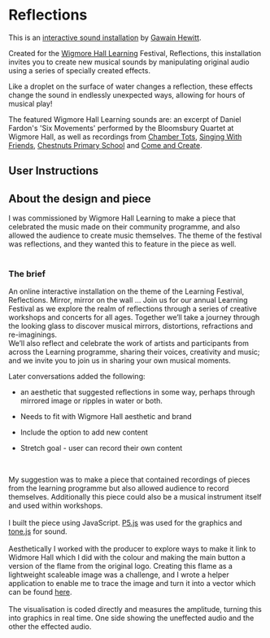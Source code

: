 # Reflections

This is an [interactive sound installation](https://www.wigmoreinteractive.com/) by [Gawain Hewitt](https://gawainhewitt.co.uk/).

Created for the [Wigmore Hall Learning](https://wigmore-hall.org.uk/learning/learning-landing-page) Festival, Reflections, this installation invites you to create new musical sounds by manipulating original audio using a series of specially created effects.

Like a droplet on the surface of water changes a reflection, these effects change the sound in endlessly unexpected ways, allowing for hours of musical play!

The featured Wigmore Hall Learning sounds are: an excerpt of Daniel Fardon's 'Six Movements' performed by the Bloomsbury Quartet at Wigmore Hall, as well as recordings from [Chamber Tots](https://wigmore-hall.org.uk/learning/chamber-tots), [Singing With Friends](https://wigmore-hall.org.uk/learning/music-for-life), [Chestnuts Primary School](https://wigmore-hall.org.uk/learning/partner-schools-programme) and [Come and Create](https://wigmore-hall.org.uk/learning/come-and-create). 

## User Instructions

## About the design and piece

I was commissioned by Wigmore Hall Learning to make a piece that celebrated the music made on their community programme, and also allowed the audience to create music themselves. The theme of the festival was reflections, and they wanted this to feature in the piece as well.<br><br>

### The brief

An online interactive installation on the theme of the Learning Festival, Reflections.
Mirror, mirror on the wall … Join us for our annual Learning Festival as we explore the realm of reflections through a series of creative workshops and concerts for all ages. Together we’ll take a journey through the looking glass to discover musical mirrors, distortions, refractions and re-imaginings.   
We’ll also reflect and celebrate the work of artists and participants from across the Learning programme, sharing their voices, creativity and music; and we invite you to join us in sharing your own musical moments.

Later conversations added the following:

* an aesthetic that suggested reflections in some way, perhaps through mirrored image or ripples in water or both.

* Needs to fit with Wigmore Hall aesthetic and brand

* Include the option to add new content

* Stretch goal - user can record their own content

<br>

My suggestion was to make a piece that contained recordings of pieces from the learning programme but also allowed audience to record themselves. Additionally this piece could also be a musical instrument itself and used within workshops. 
<br><br>
I built the piece using JavaScript. [P5.js](https://p5js.org/) was used for the graphics and [tone.js](https://tonejs.github.io/) for sound. 
<br> <br>
Aesthetically I worked with the producer to explore ways to make it link to Widmore Hall which I did with the colour and making the main button a version of the flame from the original logo. Creating this flame as a lightweight scaleable image was a challenge, and I wrote a helper application to enable me to trace the image and turn it into a vector which can be found [here](https://github.com/gawainhewitt/graphicsSketcher).
<br> <br>
The visualisation is coded directly and measures the amplitude, turning this into graphics in real time. One side showing the uneffected audio and the other the effected audio.
<br><br>
